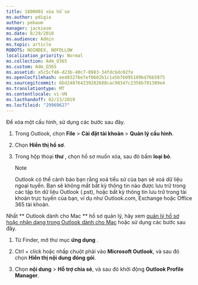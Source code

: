 ```yaml
---
title: 1800001 xóa hồ sơ
ms.author: pdigia
author: pebaum
manager: jackiesm
ms.date: 8/29/2018
ms.audience: Admin
ms.topic: article
ROBOTS: NOINDEX, NOFOLLOW
localization_priority: Normal
ms.collection: Adm_O365
ms.custom: Adm_O365
ms.assetid: a5c5cf46-d23b-40c7-8983-34fdcbdc02fe
ms.openlocfilehash: eed83276e7ef0602b1c1a5b7b095109bd76b5975
ms.sourcegitcommit: 6bd248764239282688cac98347c2356b701389e4
ms.translationtype: MT
ms.contentlocale: vi-VN
ms.lasthandoff: 02/13/2019
ms.locfileid: "29969627"
---
```

Để xóa một cấu hình, sử dụng các bước sau đây.
  
1. Trong Outlook, chọn **File** \> **Cài đặt tài khoản** \> **Quản lý cấu hình**.
    
2. Chọn **Hiển thị hồ sơ**.
    
3. Trong hộp thoại **thư** , chọn hồ sơ muốn xóa, sau đó bấm **loại bỏ**.
    
    > [!NOTE]
    > Outlook có thể cảnh báo bạn rằng xoá tiểu sử của bạn sẽ xoá dữ liệu ngoại tuyến. Bạn sẽ không mất bất kỳ thông tin nào được lưu trữ trong các tập tin dữ liệu Outlook (.pst), hoặc bất kỳ thông tin lưu trữ trong tài khoản trực tuyến của bạn, ví dụ như Outlook.com, Exchange hoặc Office 365 tài khoản. 
  
Nhất ** Outlook dành cho Mac ** hồ sơ quản lý, hãy xem [quản lý hồ sơ hoặc nhận dạng trong Outlook dành cho Mac](https://support.office.com/article/fed2a955-74df-4a24-bef6-78a426958c4c.aspx) hoặc sử dụng các bước sau đây. 
  
1. Từ Finder, mở thư mục **ứng dụng** . 
    
2. Ctrl + click hoặc nhấp chuột phải vào **Microsoft Outlook**, và sau đó chọn **Hiển thị nội dung đóng gói**.
    
3. Chọn **nội dung** \> **Hỗ trợ chia sẻ**, và sau đó khởi động **Outlook Profile Manager**.
    

